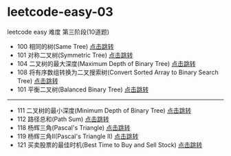 # leetcode-easy-03

leetcode easy 难度 第三阶段(10道题)

* 100 相同的树(Same Tree) [点击跳转](./src/main/java/org/cdp/skill/leetcode/SameTree.java)
* 101 对称二叉树(Symmetric Tree) [点击跳转](./src/main/java/org/cdp/skill/leetcode/SymmetricTree.java)
* 104 二叉树的最大深度(Maximum Depth of Binary Tree) [点击跳转](./src/main/java/org/cdp/skill/leetcode/MaximumDepthOfBinaryTree.java)
* 108 将有序数组转换为二叉搜索树(Convert Sorted Array to Binary Search Tree) [点击跳转](./src/main/java/org/cdp/skill/leetcode/ConvertSortedArrayToBinarySearchTree.java)
* 101 平衡二叉树(Balanced Binary Tree) [点击跳转](./src/main/java/org/cdp/skill/leetcode/BalancedBinaryTree.java)

---

* 111 二叉树的最小深度(Minimum Depth of Binary Tree) [点击跳转](./src/main/java/org/cdp/skill/leetcode/MinimumDepthOfBinaryTree.java)
* 112 路径总和(Path Sum) [点击跳转](./src/main/java/org/cdp/skill/leetcode/PathSum.java)
* 118 杨辉三角(Pascal's Triangle) [点击跳转](./src/main/java/org/cdp/skill/leetcode/PascalsTriangle.java)
* 119 杨辉三角II(Pascal's Triangle II) [点击跳转](./src/main/java/org/cdp/skill/leetcode/PascalsTriangle2.java)
* 121 买卖股票的最佳时机(Best Time to Buy and Sell Stock) [点击跳转](./src/main/java/org/cdp/skill/leetcode/BestTimeToBuyAndSellStock.java)